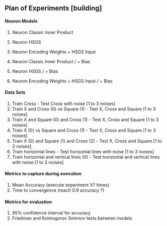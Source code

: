 ## Plan of Experiments [building]

#### Neuron Models

1. Neuron Classic Inner Product
2. Neuron HSGS
3. Neuron  Encoding Weights + HSGS Input

4. Neuron Classic Inner Product / + Bias
5. Neuron HSGS / + Bias
6. Neuron  Encoding Weights + HSGS Input / + Bias

#### Data Sets

1. Train Cross - Test Cross with noise  [1 to 3 noises]
2. Train X and Cross (0) vs Square (1) - Test X, Cross and Square [1 to 3 noises] 
3. Train X  and Square (0) and Cross (1)  - Test X, Cross and Square [1 to 3 noises] 
4. Train X (0) vs Square and Cross (1) - Test X, Cross and Square [1 to 3 noises] 
5. Train X  (0) and Square (1) and Cross (2)  - Test X, Cross and Square [1 to 3 noises] 
6. Train horizontal lines - Test horizontal lines with noise [1 to 3 noises]
7. Train horizontal and vertical lines (0) - Test horizontal and vertical lines with noise [1 to 3 noises]

#### Metrics to capture during execution

1. Mean Accuracy (execute experiment X? times)
2. Time to convergence (reach 0.9 accuracy ?)

#### Metrics for evaluation

1. 95% confidence interval for accuracy
2. Friedman and Kolmogorov Smirnov tests between models
